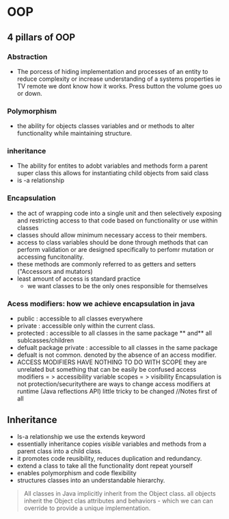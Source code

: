 # OOP
## 4 pillars of OOP
### Abstraction
 - The porcess of hiding implementation and processes of an entity to
 reduce complexity or increase understanding of a systems properties
 ie TV remote we dont know how it works. Press button the volume goes uo
 or down.
### Polymorphism
- the ability for objects classes variables and or methods to alter functionality while maintaining structure.
### inheritance
- The ability for entites to adobt variables and methods form a parent super class
this allows for instantiating child objects from said class
- is -a relationship
### Encapsulation
- the act of wrapping code into a single unit and then selectively exposing and restricting access to that code based on functionality or use within classes
- classes should allow minimum necessary access to their members.
- access to class variables should be done through methods that can perform validation or are designed specifically to perfomr mutation or accessing funcitonality.
- these methods are commonly referred to as getters and setters ("Accessors and mutators)
- least amount of access is standard practice
   - we want classes to be the only ones responsible for themselves
### Acess modifiers: how we achieve encapsulation in java
- public : accessible to all classes everywhere
 - private : accessible only within the current class.
 - protected : accessible to all classes in the same package ** and** all sublcasses/children
 - defualt package private : accessible to all classes in the same package
 - defualt is not common. denoted by the absence of an access modifier.
 - ACCESS MODIFIERS HAVE NOTHING TO DO WITH SCOPE
 they are unrelated but something that can be easily be confused
 access modifiers = > accessibility
 variable scopes = > visibility 
 Encapsulation is not protection/securitythere are ways to change access modifiers at runtime (Java reflections API) little tricky to be changed
 //Notes first of all
 ## Inheritance
 - Is-a relationship
 we use the extends keyword
 - essentially inheritance copies  *visible* variables and methods from a parent class into a child class.
 - it promotes code reusibility, reduces duplication and redundancy.
 - extend a class to take all the functionality dont repeat yourself
 - enables polymorphism and code flexibility
 - structures classes into an understandable hierarchy.
 > All classes in Java implicitly inherit from the Object class.
 > all objects inherit the Object clas attributes and behaviors - which we can can override to provide a unique implementation.
